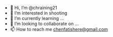 - 👋 Hi, I’m @chraining21
- 👀 I’m interested in shooting
- 🌱 I’m currently learning ...
- 💞️ I’m looking to collaborate on ...
- 📫 How to reach me chenfatishere@gmail.com

<!---
chraining21/chraining21 is a ✨ special ✨ repository because its `README.md` (this file) appears on your GitHub profile.
You can click the Preview link to take a look at your changes.
--->
